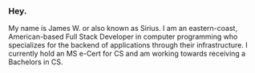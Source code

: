 ### Hey.

My name is James W. or also known as Sirius. I am an eastern-coast, American-based Full Stack Developer in computer programming who specializes for the backend of applications through their infrastructure. I currently hold an MS e-Cert for CS and am working towards receiving a Bachelors in CS. 
